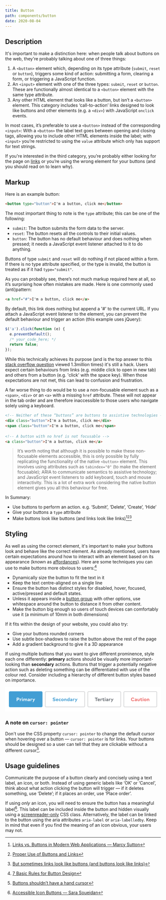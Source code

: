 ```yaml
---
title: Button
path: components/button
date: 2020-08-04
---
```


## Description

It's important to make a distinction here: when people talk about buttons on the web, they're probably talking about one of three things:

1. A `<button>` element which, depending on its type attribute (`submit`, `reset` or `button`), triggers some kind of action: submitting a form, clearing a form, or triggering a JavaScript function.
2. An `<input>` element with one of the three types: `submit`, `reset` or `button`. These are functionally almost identical to a `<button>` element with the same type attribute.
3. Any other HTML element that looks like a button, but isn’t a `<button>` element. This category includes ‘call-to-action’ links designed to look like buttons and other elements (e.g. a `<div>`) with JavaScript `onclick` events.

In most cases, it’s preferable to use a `<button>` instead of the corresponding `<input>`: With a `<button>` the label text goes between opening and closing tags, allowing you to include other HTML elements inside the label; with `<input>` you’re restricted to using the `value` attribute which only has support for text strings.

If you're interested in the third category, you’re probably either looking for the page on [links](/components/link) or you’re using the wrong element for your buttons (and you should read on to learn why).

## Markup

Here is an example button:

```html
<button type="button">I'm a button, click me</button>
```

The most important thing to note is the `type` attribute; this can be one of the following:

- `submit`: The button submits the form data to the server.
- `reset`: The button resets all the controls to their initial values.
- `button`: The button has no default behaviour and does nothing when pressed; it needs a JavaScript event listener attached to it to do anything.

Buttons of type `submit` and `reset` will do nothing if not placed within a form. If there is no type attribute specified, or the type is invalid, the button is treated as if it had `type="submit"`.

As you can probably see, there’s not much markup required here at all, so it’s surprising how often mistakes are made. Here is one commonly used (anti)pattern:

```html
<a href="#">I'm a button, click me</a>
```

By default, this link does nothing but append a '#' to the current URL. If you attach a JavaScript event listener to the element, you can prevent the default behaviour and trigger an action (this example uses jQuery):

```javascript
$('a').click(function (e) {
  e.preventDefault();
  /* your_code_here; */
  return false;
});
```

While this technically achieves its purpose (and is the top answer to this [stack overflow question](https://stackoverflow.com/questions/1070760/javascript-function-in-href-vs-onclick) viewed 1.3million times) it's still a hack. Users expect certain behaviours from links (e.g. middle click to open in new tab) and others from a button (e.g. 'click' with the space key). When those expectations are not met, this can lead to confusion and frustration.

A far worse thing to do would be to use a non-focusable element such as a `<span>`, `<div>` or an `<a>` with a missing `href` attribute. These will not appear in the tab order and are therefore inaccessible to those users who navigate solely using a keyboard.

```html
<!-- Neither of these “buttons” are buttons to assistive technologies -->
<div class="button">I'm a button, click me</div>
<span class="button">I'm a button, click me</span>

<!-- A button with no href is not focusable -->
<a class="button">I'm a button, click me</a>
```

> It’s worth noting that although it is possible to make these non-focusable elements accessible, this is only possible by fully replicating the functionality of the native `<button>` element. This involves using attributes such as `tabindex="0"` (to make the element focusable); ARIA to communicate semantics to assistive technology; and JavaScript event listeners to add keyboard, touch and mouse interactivity. This is a lot of extra work considering the native button element gives you all this behaviour for free.

In Summary:

- Use buttons to perform an action. e.g. ‘Submit’, ‘Delete’, ‘Create’, ‘Hide’
- Give your buttons a `type` attribute
- Make buttons look like buttons (and links look like links)[^1][^2][^3]

## Styling

As well as using the correct element, it's important to make your buttons look and behave like the correct element. As already mentioned, users have certain expectations around how to interact with an element based on its appearance (known as [affordances](https://www.interaction-design.org/literature/topics/affordances)). Here are some techniques you can use to make buttons more obvious to users:[^4]

- Dynamically size the button to fit the text in it
- Keep the text centre-aligned on a single line
- Ensure the button has distinct styles for disabled, hover, focused, active/pressed and default states.
- Unless it appears inside a [button group](/components/button-group) with other options, use whitespace around the button to distance it from other content.
- Make the button big enough so users of touch devices can comfortably use it (a minimum of 10mm in both dimensions)

If it fits within the design of your website, you could also try:

- Give your buttons rounded corners
- Use subtle box-shadows to raise the button above the rest of the page
- Add a gradient background to give it a 3D appearance

If using multiple buttons that you want to give different prominence, style each one differently: **primary** actions should be visually more important-looking than **secondary** actions. Buttons that trigger a potentially negative action such as deleting something can be differentiated with use of the colour red. Consider including a hierarchy of different button styles based on importance.

![An example of button hierarchy from the Thumbprint Design System](./images/thumbprint_buttons.png)

### A note on `cursor: pointer`

Don't use the CSS property `cursor: pointer` to change the default cursor when hovering over a button — `cursor: pointer` is for links. Your buttons should be designed so a user can tell that they are clickable without a different cursor[^5].

## Usage guidelines

Communicate the purpose of a button clearly and concisely using a text label, an icon, or both. Instead of using generic labels like ‘OK’ or ‘Cancel’, think about what action clicking the button will trigger — if it deletes something, use ‘Delete’; if it places an order, use ‘Place order’.

If using _only_ an icon, you will need to ensure the button has a meaningful label[^6]. This label can be included inside the button and hidden visually using a [screenreader-only](https://www.scottohara.me/blog/2017/04/14/inclusively-hidden.html) CSS class. Alternatively, the label can be linked to the button using the aria attributes `aria-label` or `aria-labelledby`. Keep in mind that even if you find the meaning of an icon obvious, your users may not.

[^1]: [Links vs. Buttons in Modern Web Applications — Marcy Sutton](https://marcysutton.com/links-vs-buttons-in-modern-web-applications)
[^2]: [Proper Use of Buttons and Links](http://www.webaxe.org/proper-use-buttons-links/)
[^3]: [But sometimes links look like buttons (and buttons look like links)](https://medium.com/simple-human/but-sometimes-links-look-like-buttons-and-buttons-look-like-links-9b371c57b3d2)
[^4]: [7 Basic Rules for Button Design](https://uxplanet.org/7-basic-rules-for-button-design-63dcdf5676b4)
[^5]: [Buttons shouldn’t have a hand cursor](https://medium.com/simple-human/buttons-shouldnt-have-a-hand-cursor-b11e99ca374b)
[^6]: [Accessible Icon Buttons — Sara Soueidan](https://www.sarasoueidan.com/blog/accessible-icon-buttons/)
